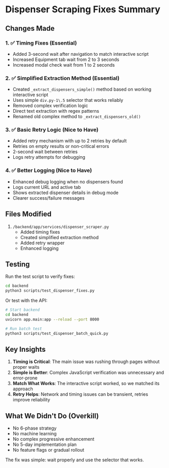 # Dispenser Scraping Fixes Summary

## Changes Made

### 1. ✅ Timing Fixes (Essential)
- Added 3-second wait after navigation to match interactive script
- Increased Equipment tab wait from 2 to 3 seconds  
- Increased modal check wait from 1 to 2 seconds

### 2. ✅ Simplified Extraction Method (Essential)
- Created `_extract_dispensers_simple()` method based on working interactive script
- Uses simple `div.py-1\.5` selector that works reliably
- Removed complex verification logic
- Direct text extraction with regex patterns
- Renamed old complex method to `_extract_dispensers_old()`

### 3. ✅ Basic Retry Logic (Nice to Have)
- Added retry mechanism with up to 2 retries by default
- Retries on empty results or non-critical errors
- 2-second wait between retries
- Logs retry attempts for debugging

### 4. ✅ Better Logging (Nice to Have)
- Enhanced debug logging when no dispensers found
- Logs current URL and active tab
- Shows extracted dispenser details in debug mode
- Clearer success/failure messages

## Files Modified

1. `/backend/app/services/dispenser_scraper.py`
   - Added timing fixes
   - Created simplified extraction method
   - Added retry wrapper
   - Enhanced logging

## Testing

Run the test script to verify fixes:
```bash
cd backend
python3 scripts/test_dispenser_fixes.py
```

Or test with the API:
```bash
# Start backend
cd backend
uvicorn app.main:app --reload --port 8000

# Run batch test
python3 scripts/test_dispenser_batch_quick.py
```

## Key Insights

1. **Timing is Critical**: The main issue was rushing through pages without proper waits
2. **Simple is Better**: Complex JavaScript verification was unnecessary and error-prone
3. **Match What Works**: The interactive script worked, so we matched its approach
4. **Retry Helps**: Network and timing issues can be transient, retries improve reliability

## What We Didn't Do (Overkill)

- No 6-phase strategy
- No machine learning
- No complex progressive enhancement
- No 5-day implementation plan
- No feature flags or gradual rollout

The fix was simple: wait properly and use the selector that works.
